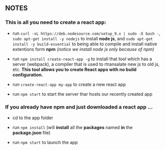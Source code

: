 ## NOTES
### This is all you need to create a react app:
* run `curl -sL https://deb.nodesource.com/setup_9.x | sudo -E bash -`, `sudo apt-get install -y nodejs` to install **node js**, and `sudo apt-get install -y build-essential` to being able to compile and install native extentions form **npm** _(notice we install node js only because of npm)_

* run `npm install create-react-app -g` to install that tool which has a server (webpack), a compiler that is used to rtransalate new js to old js, etc. **This tool allows you to create React apps with no build configuration.**

* run `create-react-app my-app` to create a new react app

* run `npm start` to start the server thar hosts our recently created app

### If you already have npm and just downloaded a react app ...

* cd to the app folder

* run `npm install` (will **install** all the **packages** named **in** the **package.json** file)

* run `npm start` to launch the app